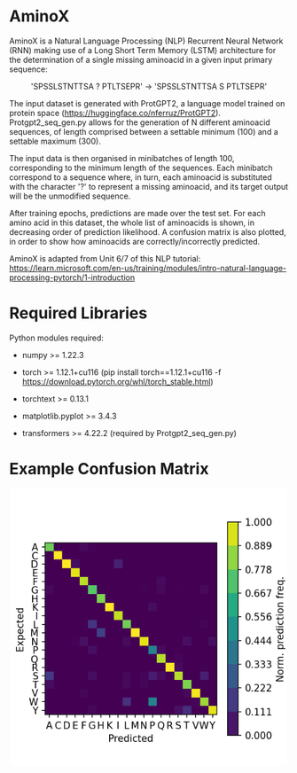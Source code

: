 # AminoX

<!-- TO DO:
- more comments for functions
-->

AminoX is a Natural Language Processing (NLP) Recurrent Neural Network (RNN) making use of a Long Short Term Memory (LSTM) architecture for the determination of a single missing aminoacid in a given input primary sequence:

<p align="center">
'SPSSLSTNTTSA ? PTLTSEPR'   &#8594  'SPSSLSTNTTSA S PTLTSEPR'
</p>

The input dataset is generated with ProtGPT2, a language model trained on protein space (https://huggingface.co/nferruz/ProtGPT2). Protgpt2_seq_gen.py allows for the generation of N different aminoacid sequences, of length comprised between a settable minimum (100) and a settable maximum (300).

The input data is then organised in minibatches of length 100, corresponding to the minimum length of the sequences. Each minibatch correspond to a sequence where, in turn, each aminoacid is substituted with the character '?' to represent a missing aminoacid, and its target output will be the unmodified sequence. 

After training epochs, predictions are made over the test set. For each amino acid in this dataset, the whole list of aminoacids is shown, in decreasing order of prediction likelihood. A confusion matrix is also plotted, in order to show how aminoacids are correctly/incorrectly predicted.

AminoX is adapted from Unit 6/7 of this NLP tutorial: https://learn.microsoft.com/en-us/training/modules/intro-natural-language-processing-pytorch/1-introduction

# Required Libraries

Python modules required:

* numpy >= 1.22.3

* torch >= 1.12.1+cu116 (pip install torch==1.12.1+cu116 -f https://download.pytorch.org/whl/torch_stable.html)

* torchtext >= 0.13.1

* matplotlib.pyplot >= 3.4.3

* transformers >= 4.22.2 (required by Protgpt2_seq_gen.py)

# Example Confusion Matrix

<p align="center">
<img width="500" src=https://github.com/alescrnjar/AminoX/blob/main/example_output/Prediction_Matrix.png>
</p>